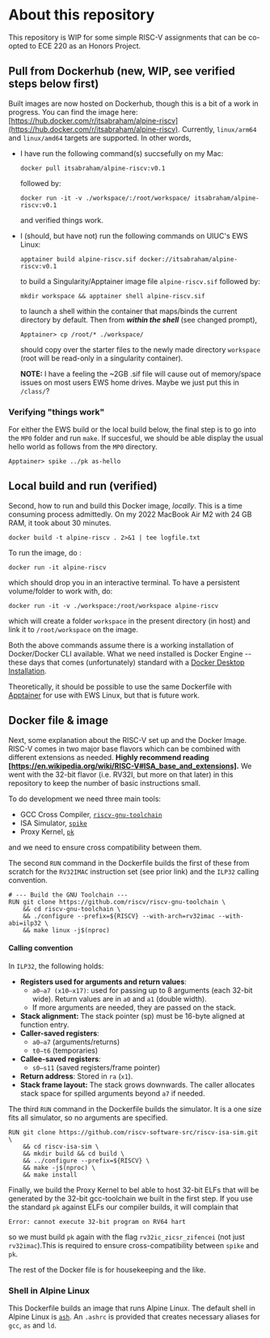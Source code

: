# About this repository 

This repository is WIP for some simple RISC-V assignments that can be co-opted
to ECE 220 as an Honors Project. 

## Pull from Dockerhub (new, WIP, see verified steps below first)

Built images are now hosted on Dockerhub, though this is a bit of a work in progress. 
You can find the image here: [https://hub.docker.com/r/itsabraham/alpine-riscv](https://hub.docker.com/r/itsabraham/alpine-riscv).
Currently, `linux/arm64` and `linux/amd64` targets are supported. In other words, 

 - I have run the following command(s) succsefully on my Mac:
   
   ```
   docker pull itsabraham/alpine-riscv:v0.1
   ```
   followed by:
   
   ```
   docker run -it -v ./workspace/:/root/workspace/ itsabraham/alpine-riscv:v0.1
   ```
   and verified things work.
   
 - I (should, but have not) run the following commands on UIUC's EWS Linux:
   
   ```
   apptainer build alpine-riscv.sif docker://itsabraham/alpine-riscv:v0.1
   ```
   to build a Singularity/Apptainer image file `alpine-riscv.sif` followed by:
   ```
   mkdir workspace && apptainer shell alpine-riscv.sif
   ```
   to launch a shell within the container that maps/binds the current directory by default.
   Then from **_within the shell_** (see changed prompt),
   ```
   Apptainer> cp /root/* ./workspace/
   ```
   should copy over the starter files to the newly made directory `workspace` (root will be read-only in a singularity container).  

   **NOTE:** I have a feeling the ~2GB .sif file will cause out of memory/space issues on most users EWS home drives.
   Maybe we just put this in `/class/`?

### Verifying "things work"
For either the EWS build or the local build below, the final step is to go into the `MP0` folder and run `make`. 
If succesful, we should be able display the usual hello world as follows from the `MP0` directory. 

```
Apptainer> spike ../pk as-hello
```

## Local build and run (verified)

Second, how to run and build this Docker image, _locally_. This is a time consuming
process admittedly. On my 2022 MacBook Air M2 with 24 GB RAM, it took about 30
minutes. 

```
docker build -t alpine-riscv . 2>&1 | tee logfile.txt
```

To run the image, do :

```
docker run -it alpine-riscv
```

which should drop you in an interactive terminal. To have a persistent
volume/folder to work with, do:

```
docker run -it -v ./workspace:/root/workspace alpine-riscv

```

which will create a folder `workspace` in the present directory (in host) and
link it to `/root/workspace` on the image. 

Both the above commands assume there is a working installation of Docker/Docker
CLI available. What we need installed is Docker Engine -- these days that comes
(unfortunately) standard with a [Docker Desktop
Installation](https://docs.docker.com/engine/install/).

Theoretically, it should be possible to use the same Dockerfile with
[Apptainer](https://apptainer.org/docs/user/main/quick_start.html) for use with
EWS Linux, but that is future work. 

## Docker file & image 

Next, some explanation about the RISC-V set up and the Docker Image. RISC-V
comes in two major base flavors which can be combined with different extensions
as needed. **Highly recommend reading [https://en.wikipedia.org/wiki/RISC-V#ISA_base_and_extensions].**
We went with the 32-bit flavor (i.e. RV32I, but more on that later) in this
repository to keep the number of basic instructions small. 

To do development we need three main tools:

 - GCC Cross Compiler, [`riscv-gnu-toolchain`](https://github.com/riscv-collab/riscv-gnu-toolchain)
 - ISA Simulator, [`spike`](https://github.com/riscv-software-src/riscv-isa-sim)
 - Proxy Kernel, [`pk`](https://github.com/riscv-software-src/riscv-pk)

and we need to ensure cross compatibility between them. 

The second `RUN` command in the Dockerfile builds the first of these from
scratch for the `RV32IMAC` instruction set (see prior link) and the `ILP32`
calling convention. 

```
# --- Build the GNU Toolchain ---
RUN git clone https://github.com/riscv/riscv-gnu-toolchain \
    && cd riscv-gnu-toolchain \
    && ./configure --prefix=${RISCV} --with-arch=rv32imac --with-abi=ilp32 \
    && make linux -j$(nproc)

```

#### Calling convention 

In `ILP32`, the following holds: 

 - **Registers used for arguments and return values**: 
   - `a0–a7 (x10–x17)`: used for passing up to 8 arguments (each 32-bit wide).
   Return values are in `a0` and `a1` (double width). 
   - If more arguments are needed, they are passed on the stack.
 - **Stack alignment:** The stack pointer (sp) must be 16-byte aligned at
 function entry.
 - **Caller-saved registers**: 
   - `a0–a7` (arguments/returns)
   - `t0–t6` (temporaries)
 - **Callee-saved registers**:
   - `s0–s11` (saved registers/frame pointer)
 - **Return address**: Stored in `ra` (`x1`).
 - **Stack frame layout:** The stack grows downwards. The caller allocates
 stack space for spilled arguments beyond `a7` if needed.

The third `RUN` command in the Dockerfile builds the simulator. It is a one
size fits all simulator, so no arguments are specified. 

```
RUN git clone https://github.com/riscv-software-src/riscv-isa-sim.git \
    && cd riscv-isa-sim \
    && mkdir build && cd build \
    && ../configure --prefix=${RISCV} \
    && make -j$(nproc) \
    && make install 
```

Finally, we build the Proxy Kernel to bel able to host 32-bit ELFs that will be
generated by the 32-bit gcc-toolchain we built in the first step. If you use
the standard `pk` against ELFs our compiler builds, it will complain that

```
Error: cannot execute 32-bit program on RV64 hart
```
so we must build `pk` again with the flag `rv32ic_zicsr_zifencei` (not just
`rv32imac`).This is required to ensure cross-compatibility between `spike` and
`pk`. 

The rest of the Docker file is for housekeeping and the like. 

### Shell in Alpine Linux 

This Dockerfile builds an image that runs Alpine Linux. The default shell in
Alpine Linux is [`ash`](https://wiki.alpinelinux.org/wiki/BusyBox#Ash_shell).
An `.ashrc` is provided that creates necessary aliases for `gcc`, `as` and
`ld`. 


